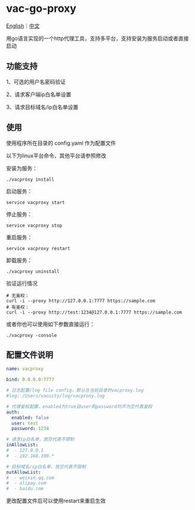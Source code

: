 # vac-go-proxy

[English](https://github.com/vacuityv/vac-go-proxy/blob/main/README.en.md)｜[中文](https://github.com/vacuityv/vac-go-proxy/blob/main/README.md)

用go语言实现的一个http代理工具，支持多平台，支持安装为服务启动或者直接启动

## 功能支持

1、可选的用户名密码验证

2、请求客户端ip白名单设置

3、请求目标域名/ip白名单设置


## 使用

使用程序所在目录的 config.yaml 作为配置文件

以下为linux平台命令，其他平台请参照修改

安装为服务：

```shell
./vacproxy install
```

启动服务：

```shell
service vacproxy start
```

停止服务：

```shell
service vacproxy stop
```

重启服务：

```shell
service vacproxy restart
```

卸载服务：

```shell
./vacproxy uninstall
```





验证运行情况

```shell
# 无鉴权：
curl -i --proxy http://127.0.0.1:7777 https://sample.com
# 有鉴权：
curl -i --proxy http://test:1234@127.0.0.1:7777 https://sample.com
```

或者你也可以使用如下参数直接运行：

```shell
./vacproxy -console
```

## 配置文件说明

```yaml
name: vacproxy

bind: 0.0.0.0:7777

# 日志配置/log file config，默认在当前目录的vacproxy.log
#log: /Users/vacuity/log/vacproxy.log

# 代理鉴权配置，enabled为true且user和password均不为空代表鉴权
auth:
  enabled: false
  user: test
  password: 1234

# 请求ip白名单，放空代表不限制
inAllowList:
#  - 127.0.0.1
#  - 192.168.100.*

# 目标域名/ip白名单，放空代表不限制
outAllowList:
#  - weixin.qq.com
#  - alipay.com
#  - baidu.com
```

更改配置文件后可以使用restart来重启生效
